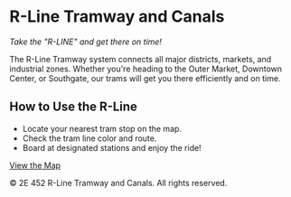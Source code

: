 # R-Line Tramway and Canals

_Take the "R-LINE" and get there on time!_

The R-Line Tramway system connects all major districts, markets, and industrial zones. Whether you're heading to the Outer Market, Downtown Center, or Southgate, our trams will get you there efficiently and on time.

## How to Use the R-Line

*   Locate your nearest tram stop on the map.
*   Check the tram line color and route.
*   Board at designated stations and enjoy the ride!

[View the Map](/pages/map.html)

© 2E 452 R-Line Tramway and Canals. All rights reserved.
